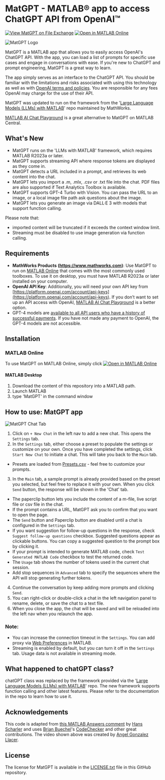 # MatGPT - MATLAB&reg; app to access ChatGPT API from OpenAI&trade;
[![View MatGPT on File Exchange](https://www.mathworks.com/matlabcentral/images/matlab-file-exchange.svg)](https://www.mathworks.com/matlabcentral/fileexchange/126665-matgpt)
[![Open in MATLAB Online](https://www.mathworks.com/images/responsive/global/open-in-matlab-online.svg)](https://matlab.mathworks.com/open/github/v1?repo=toshiakit/MatGPT&file=MatGPT.mlapp)

![MatGPT Logo](images/MatGPTlogo.png)

MatGPT is a MATLAB app that allows you to easily access OpenAI's ChatGPT API. With the app, you can load a list of prompts for specific use cases and engage in conversations with ease. If you're new to ChatGPT and prompt engineering, MatGPT is a great way to learn. 

The app simply serves as an interface to the ChatGPT API. You should be familiar with the limitations and risks associated with using this technology as well as with [OpenAI terms and policies](https://openai.com/policies). You are responsible for any fees OpenAI may charge for the use of their API. 

MatGPT was updated to run on the framework from the '[Large Language Models (LLMs) with MATLAB](https://github.com/matlab-deep-learning/llms-with-matlab/)' repo maintained by MathWorks.

[MATLAB AI Chat Playground](https://www.mathworks.com/matlabcentral/playground/) is a great alternative to MatGPT on MATLAB Central. 

## What's New

* MatGPT runs on the 'LLMs with MATLAB' framework, which requires MATLAB R2023a or later. 
* MatGPT supports streaming API where response tokens are displayed as they come in.
* MatGPT detects a URL included in a prompt, and retrieves its web content into the chat.
* MatGPT lets you import a .m, .mlx, .csv or .txt file into the chat. PDF files are also supported if Text Analytics Toolbox is available.
* MatGPT supports GPT-4 Turbo with Vision. You can pass the URL to an image, or a local image file path ask questions about the image.
* MatGPT lets you generate an image via DALL·E 3 with models that support function calling. 

Please note that:

* imported content will be truncated if it exceeds the context window limit.
* Streaming must be disabled to use image generation via function calling. 

## Requirements

* **MathWorks Products (https://www.mathworks.com)**: Use MatGPT to run on [MATLAB Online](https://www.mathworks.com/products/matlab-online.html) that comes with the most commonly used toolboxes. To use it on desktop, you must have MATLAB R2023a or later installed on your computer. 
* **OpenAI API Key**: Additionally, you will need your own API key from [https://platform.openai.com/account/api-keys](https://platform.openai.com/account/api-keys). If you don’t want to set up an API access with OpenAI, [MATLAB AI Chat Playground](https://www.mathworks.com/matlabcentral/playground/) is a better option. 
* GPT-4 models are [available to all API users who have a history of successful payments](https://openai.com/blog/gpt-4-api-general-availability). If you have not made any payment to OpenAI, the GPT-4 models are not accessible. 

## Installation

### MATLAB Online

To use MatGPT on MATLAB Online, simply click [![Open in MATLAB Online](https://www.mathworks.com/images/responsive/global/open-in-matlab-online.svg)](https://matlab.mathworks.com/open/github/v1?repo=toshiakit/MatGPT&file=MatGPT.mlapp)

#### MATLAB Desktop

1. Download the content of this repository into a MATLAB path. 
2. Launch MATLAB 
3. type 'MatGPT' in the command window

## How to use: MatGPT app

![MatGPT Chat Tab](images/MatGPT.gif)

1. Click on `+ New Chat` in the left nav to add a new chat. This opens the `Settings` tab. 
2. In the `Settings` tab, either choose a preset to populate the settings or customize on your own. Once you have completed the settings, click `Start New Chat` to initiate a chat. This will take you back to the `Main` tab. 
* Presets are loaded from [Presets.csv](contents/presets.csv) - feel free to customize your prompts. 
3. In the `Main` tab, a sample prompt is already provided based on the preset you selected, but feel free to replace it with your own. When you click `Send` button, the response will be shown in the 'Chat' tab. 
* The paperclip button lets you include the content of a m-file, live script file or csv file in the chat.
* If the prompt contains a URL, MatGPT ask you to confirm that you want to open the page. 
* The `Send` button and Paperclip button are disabled until a chat is configured in the `Settings` tab.
* If you want suggestion for follow-up questions in the response, check `Suggest follow-up questions` checkbox. Suggested questions appear as clickable buttons. You can copy a suggested question to the prompt box by clicking it.  
* If your prompt is intended to generate MATLAB code, check `Test Generated MATLAB Code` checkbox to test the returned code.
* The `Usage` tab shows the number of tokens used in the current chat session. 
* Add stop sequences in `Advanced` tab to specify the sequences where the API will stop generating further tokens.
4. Continue the conversation by keep adding more prompts and clicking `Send`. 
5. You can right-click or double-click a chat in the left navigation panel to rename, delete, or save the chat to a text file. 
6. When you close the app, the chat will be saved and will be reloaded into the left nav when you relaunch the app.

### Note:

* You can increase the connection timeout in the `Settings`. You can add proxy via [Web Preferences](https://www.mathworks.com/help/matlab/ref/preferences.html) in MATLAB.
* Streaming is enabled by default, but you can turn it off in the `Settings` tab. Usage data is not available in streaming mode. 

## What happened to chatGPT class?

chatGPT class was replaced by the framework provided via the '[Large Language Models (LLMs) with MATLAB](https://github.com/matlab-deep-learning/llms-with-matlab/)' repo. The new framework supports function calling and other latest features. Please refer to the documentation in the repo to learn how to use it.

## Acknowledgements
This code is adapted from [this MATLAB Answers comment](https://www.mathworks.com/matlabcentral/answers/1894530-connecting-to-chatgpt-using-api#answer_1154780) by [Hans Scharler](https://www.mathworks.com/matlabcentral/profile/authors/5863695) and uses [Brian Buechel](https://github.com/brianbuechel)'s [CodeChecker](helpers/CodeChecker.m) and other great contributions. The video shown above was created by [Angel Gonzalez Llacer](https://www.mathworks.com/matlabcentral/profile/authors/12391728). 
   
## License
The license for MatGPT is available in the [LICENSE.txt](LICENSE.txt) file in this GitHub repository.